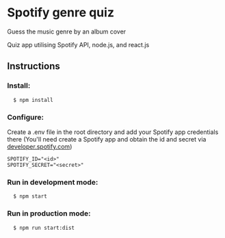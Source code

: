 # Spotify genre quiz

Guess the music genre by an album cover

Quiz app utilising Spotify API, node.js, and react.js

## Instructions

### Install:

```
  $ npm install
```

### Configure:

Create a .env file in the root directory and add your Spotify app credentials there
(You'll need create a Spotify app and obtain the id and secret via [developer.spotify.com](https://developer.spotify.com/dashboard))
```
SPOTIFY_ID="<id>"
SPOTIFY_SECRET="<secret>"
```

### Run in development mode:
```
  $ npm start
```

### Run in production mode:
```
  $ npm run start:dist
```
